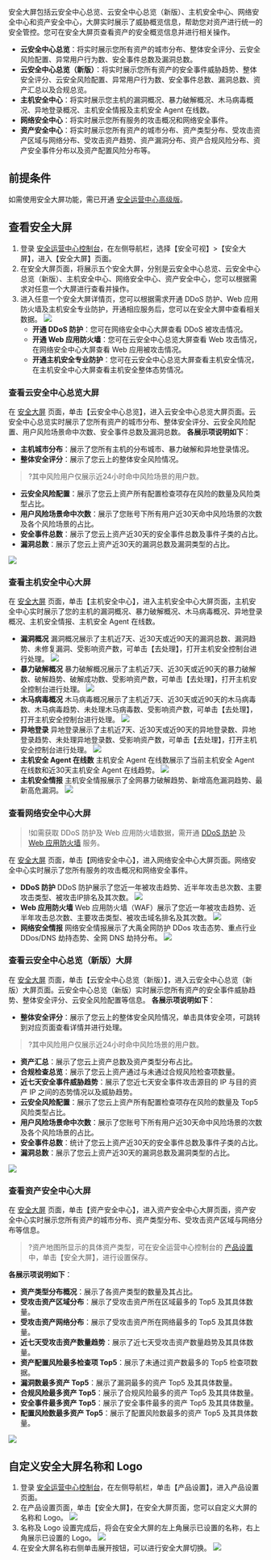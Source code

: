 
安全大屏包括云安全中心总览、云安全中心总览（新版）、主机安全中心、网络安全中心和资产安全中心，大屏实时展示了威胁概览信息，帮助您对资产进行统一的安全管控。您可在安全大屏页查看资产的安全概览信息并进行相关操作。
- **云安全中心总览**：将实时展示您所有资产的城市分布、整体安全评分、云安全风险配置、异常用户行为数、安全事件总数及漏洞总数。
- **云安全中心总览（新版）**：将实时展示您所有资产的安全事件威胁趋势、整体安全评分、云安全风险配置、异常用户行为数、安全事件总数、漏洞总数、资产汇总以及合规总览。
- **主机安全中心**：将实时展示您主机的漏洞概况、暴力破解概况、木马病毒概况、异地登录概况、主机安全情报及主机安全 Agent 在线数。
- **网络安全中心**：将实时展示您所有服务的攻击概况和网络安全事件。
- **资产安全中心**：将实时展示您所有资产的城市分布、资产类型分布、受攻击资产区域与网络分布、受攻击资产趋势、资产漏洞分布、资产合规风险分布、资产安全事件分布以及资产配置风险分布等。

## 前提条件
如需使用安全大屏功能，需已开通 [安全运营中心高级版](https://buy.cloud.tencent.com/soc)。
## 查看安全大屏
1. 登录 [安全运营中心控制台](https://console.cloud.tencent.com/ssav2/screen)，在左侧导航栏，选择【安全可视】>【安全大屏】，进入【安全大屏】页面。
2. 在安全大屏页面，将展示五个安全大屏，分别是云安全中心总览、云安全中心总览（新版）、主机安全中心、网络安全中心、资产安全中心，您可以根据需求对任意一个大屏进行查看并操作。
3. 进入任意一个安全大屏详情页，您可以根据需求开通 DDoS 防护、Web 应用防火墙及主机安全专业防护，开通相应服务后，您可以在安全大屏中查看相关数据。
![](https://main.qcloudimg.com/raw/451bec7f6cd1ad4aeb794d35e11cd312.png)
	- **开通 DDoS 防护**：您可在网络安全中心大屏查看 DDoS 被攻击情况。
	- **开通 Web 应用防火墙**：您可在云安全中心总览大屏查看 Web 攻击情况，在网络安全中心大屏查看 Web 应用被攻击情况。
	- **开通主机安全专业防护**：您可在云安全中心总览大屏查看主机安全情况，在主机安全中心大屏查看主机安全整体态势情况。

### 查看云安全中心总览大屏
在 [安全大屏](https://console.cloud.tencent.com/ssav2/screen) 页面，单击【云安全中心总览】，进入云安全中心总览大屏页面。云安全中心总览实时展示了您所有资产的城市分布、整体安全评分、云安全风险配置、用户风险场景命中次数、安全事件总数及漏洞总数。
**各展示项说明如下**：
- **主机城市分布**：展示了您所有主机的分布城市、暴力破解和异地登录情况。
- **整体安全评分**：展示了您云上的整体安全风险情况。
>?其中风险用户仅展示近24小时命中风险场景的用户数。
- **云安全风险配置**：展示了您云上资产所有配置检查项存在风险的数量及风险类型占比。
- **用户风险场景命中次数**：展示了您账号下所有用户近30天命中风险场景的次数及各个风险场景的占比。
- **安全事件总数**：展示了您云上资产近30天的安全事件总数及事件子类的占比。
- **漏洞总数**：展示了您云上资产近30天的漏洞总数及漏洞类型的占比。


![](https://main.qcloudimg.com/raw/371c0f3310265b3d6a454bf53bd8e6b7.png)
### 查看主机安全中心大屏
在 [安全大屏](https://console.cloud.tencent.com/ssav2/screen) 页面，单击【主机安全中心】，进入主机安全中心大屏页面，主机安全中心实时展示了您的主机的漏洞概况、暴力破解概况、木马病毒概况、异地登录概况、主机安全情报、主机安全 Agent 在线数。
- **漏洞概况**
漏洞概况展示了主机近7天、近30天或近90天的漏洞总数、漏洞趋势、未修复漏洞、受影响资产数，可单击【去处理】，打开主机安全控制台进行处理。
![](https://main.qcloudimg.com/raw/affd9fe0811a42a1e95450addef488d3.png)
- **暴力破解概况**
暴力破解概况展示了主机近7天、近30天或近90天的暴力破解数、破解趋势、破解成功数、受影响资产数，可单击【去处理】，打开主机安全控制台进行处理。
![](https://main.qcloudimg.com/raw/8b3227b7833291e0d5fd6752a390d2c7.png)
- **木马病毒概况**
木马病毒概况展示了主机近7天、近30天或近90天的木马病毒数、木马病毒趋势、未处理木马病毒数、受影响资产数，可单击【去处理】，打开主机安全控制台进行处理。
![](https://main.qcloudimg.com/raw/eb09d50694aa4c513ff972433e28df89.png)
- **异地登录**
异地登录展示了主机近7天、近30天或近90天的异地登录数、异地登录趋势、未处理异地登录数、受影响资产数，可单击【去处理】，打开主机安全控制台进行处理。
![](https://main.qcloudimg.com/raw/06aa0e75ced03589a2755e8085418489.png)
- **主机安全 Agent 在线数**
主机安全 Agent 在线数展示了当前主机安全 Agent 在线数和近30天主机安全 Agent 在线趋势。
![](https://main.qcloudimg.com/raw/d14dea301928cd0cf67191c477f54749.png)
- **主机安全情报**
主机安全情报展示了全网暴力破解趋势、新增高危漏洞趋势、最新高危漏洞。
![](https://main.qcloudimg.com/raw/02c739b7b47d4ad83bf13a72a6303e07.png)

### 查看网络安全中心大屏
>!如需获取 DDoS 防护及 Web 应用防火墙数据，需开通 [DDoS 防护](https://buy.cloud.tencent.com/dayu_buy#/bgp) 及 [Web 应用防火墙](https://buy.cloud.tencent.com/buy/waf) 服务。
>
在 [安全大屏](https://console.cloud.tencent.com/ssav2/screen) 页面，单击【网络安全中心】，进入网络安全中心大屏页面。网络安全中心实时展示了您所有服务的攻击概况和网络安全事件。
- **DDoS 防护**
DDoS 防护展示了您近一年被攻击趋势、近半年攻击总次数、主要攻击类型、被攻击IP排名及其次数。
![](https://main.qcloudimg.com/raw/2780f6d58c813089b9721ec90f7dda3e.png)
- **Web 应用防火墙**
Web 应用防火墙（WAF）展示了您近一年被攻击趋势、近半年攻击总次数、主要攻击类型、被攻击域名排名及其次数。
![](https://main.qcloudimg.com/raw/78364f440822741466620f4819a124aa.png)
- **网络安全情报**
网络安全情报展示了大禹全网防护 DDos 攻击态势、重点行业 DDos/DNS 劫持态势、全网 DNS 劫持分布。
![](https://main.qcloudimg.com/raw/d98cc2fc74c9e54583f7367e72784e1f.png)


### 查看云安全中心总览（新版）大屏
在 [安全大屏](https://console.cloud.tencent.com/ssav2/screen) 页面，单击【云安全中心总览（新版）】，进入云安全中心总览（新版）大屏页面。云安全中心总览（新版）实时展示您所有资产的安全事件威胁趋势、整体安全评分、云安全风险配置等信息。
**各展示项说明如下**：
- **整体安全评分**：展示了您云上的整体安全风险情况，单击具体安全项，可跳转到对应页面查看详情并进行处理。
>?其中风险用户仅展示近24小时命中风险场景的用户数。
- **资产汇总**：展示了您云上资产总数及资产类型分布占比。
- **合规检查总览**：展示了您云上资产通过与未通过合规风险检查项数量。
- **近七天安全事件威胁趋势**：展示了您近七天安全事件攻击源目的 IP 与目的资产 IP 之间的态势情况以及威胁趋势。
- **云安全风险配置**：展示了您云上资产所有配置检查项存在风险的数量及 Top5 风险类型占比。
- **用户风险场景命中次数**：展示了您账号下所有用户近30天命中风险场景的次数及各个风险场景的占比。
- **安全事件总数**：统计了您云上资产近30天的安全事件总数及事件子类的占比。
- **漏洞总数**：展示了您云上资产近30天的漏洞总数及漏洞类型的占比。


![](https://main.qcloudimg.com/raw/47421d22132291b185743166a602d493.png)
### 查看资产安全中心大屏
在 [安全大屏](https://console.cloud.tencent.com/ssav2/screen) 页面，单击【资产安全中心】，进入资产安全中心大屏页面，资产安全中心实时展示您所有资产的城市分布、资产类型分布、受攻击资产区域与网络分布等信息。
>?资产地图所显示的具体资产类型，可在安全运营中心控制台的 [产品设置](https://console.cloud.tencent.com/ssav2/setting) 中，单击【安全大屏】，进行设置保存。
>
**各展示项说明如下**：
- **资产类型分布概况**：展示了各资产类型的数量及其占比。
- **受攻击资产区域分布**：展示了受攻击资产所在区域最多的 Top5 及其具体数量。
- **受攻击资产网络分布**：展示了受攻击资产所在网络最多的 Top5 及其具体数量。
- **近七天受攻击资产数量趋势**：展示了近七天受攻击资产数量趋势及其具体数量。
- **资产配置风险最多检查项 Top5**：展示了未通过资产数最多的 Top5 检查项数据。
- **漏洞数最多资产 Top5**：展示了漏洞最多的资产 Top5 及其具体数量。
- **合规风险最多资产 Top5**：展示了合规风险最多的资产 Top5 及其具体数量。
- **安全事件最多资产 Top5**：展示了安全事件最多的资产 Top5 及其具体数量。
- **配置风险数最多资产 Top5**：展示了配置风险数最多的资产 Top5 及其具体数量。

![](https://main.qcloudimg.com/raw/702be0cbd6e2aedf49368d6df6cd33d1.png)



## 自定义安全大屏名称和 Logo
1. 登录 [安全运营中心控制台](https://console.cloud.tencent.com/ssav2/setting)，在左侧导航栏，单击【产品设置】，进入产品设置页面。
2. 在产品设置页面，单击【安全大屏】，在安全大屏页面，您可以自定义大屏的名称和 Logo。
![](https://main.qcloudimg.com/raw/f993d0b6e51fd0041bdbba5ef5a3debe.png)
3. 名称及 Logo 设置完成后，将会在安全大屏的左上角展示已设置的名称，右上角展示已设置的 Logo。
![](https://main.qcloudimg.com/raw/f422727d2bdaa0f6c79cb280051915b1.png)
4. 在安全大屏名称右侧单击展开按钮，可以进行安全大屏切换。
![](https://main.qcloudimg.com/raw/36a1684a3169a99f11c4d688436b7d2c.png)
